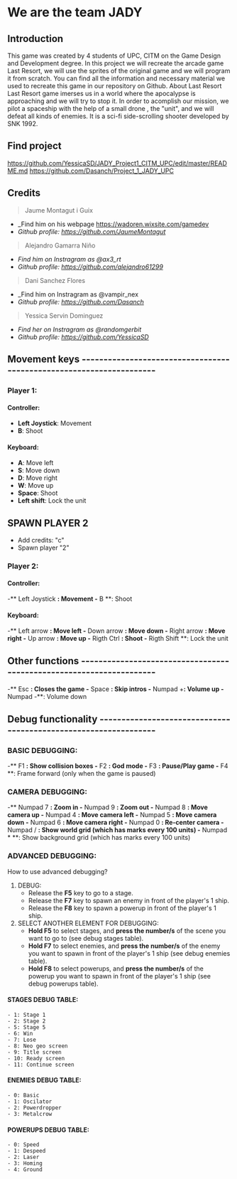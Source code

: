 ﻿# We are the team JADY

## Introduction
This game was created by 4 students of UPC, CITM on the Game Design and Development degree.
In this project we will recreate the arcade game Last Resort, 
we will use the sprites of the original game and we will program it from scratch.
You can find all the information and necessary material we used to recreate this game in our repository on Github.
About Last Resort
Last Resort game imerses us in a world where the apocalypse is approaching and we will try to stop it.
In order to acomplish our mission, we pilot a spaceship with the help of a small drone , the "unit",
and we will defeat all kinds of enemies.
It is a sci-fi side-scrolling shooter developed by SNK 1992.


## Find project
https://github.com/YessicaSD/JADY_Project1_CITM_UPC/edit/master/README.md
https://github.com/Dasanch/Project_1_JADY_UPC


## Credits

> Jaume Montagut i Guix
* _Find him on his webpage https://wadoren.wixsite.com/gamedev
* _Github profile: https://github.com/JaumeMontagut_

> Alejandro Gamarra Niño
* _Find him on Instragram as @ax3_rt_
* _Github profile: https://github.com/alejandro61299_

> Dani Sanchez Flores
* _Find him on Instragram as @vampir_nex
* _Github profile: https://github.com/Dasanch_

> Yessica Servin Dominguez          
* _Find her on Instragram as @randomgerbit_
* _Github profile: https://github.com/YessicaSD_


## Movement keys --------------------------------------------------------------------
### Player 1:
#### Controller:
- **Left Joystick**: Movement
- **B**: Shoot
#### Keyboard:
- **A**: Move left
- **S**: Move down
- **D**: Move right
- **W**: Move up
- **Space**: Shoot
- **Left shift**: Lock the unit

## SPAWN PLAYER 2
- Add credits:  "c"
- Spawn player  "2"

### Player 2:
#### Controller:
-** Left Joystick **: Movement
-** B **: Shoot
#### Keyboard:
-** Left arrow **: Move left
-** Down arrow **: Move down
-** Right arrow **: Move right
-** Up arrow **: Move up
-** Rigth Ctrl **: Shoot
-** Rigth Shift **: Lock the unit



## Other functions --------------------------------------------------------------------
-** Esc **: Closes the game
-** Space **: Skip intros
-** Numpad +**: Volume up
-** Numpad -**: Volume down

## Debug functionality ----------------------------------------------------------------

### BASIC DEBUGGING:
-** F1 **: Show collision boxes
-** F2 **: God mode
-** F3 **: Pause/Play game
-** F4 **: Frame forward (only when the game is paused)


### CAMERA DEBUGGING:
-** Numpad 7 **: Zoom in
-** Numpad 9 **: Zoom out
-** Numpad 8 **: Move camera up
-** Numpad 4 **: Move camera left
-** Numpad 5 **: Move camera down
-** Numpad 6 **: Move camera right
-** Numpad 0 **: Re-center camera
-** Numpad / **: Show world grid (which has marks every 100 units)
-** Numpad * **: Show background grid (which has marks every 100 units)

### ADVANCED DEBUGGING:
How to use advanced debugging?
1. DEBUG:
   - Release the **F5** key to go to a stage.
   - Release the **F7** key to spawn an enemy in front of the player's 1 ship.
   - Release the **F8** key to spawn a powerup in front of the player's 1 ship.
2. SELECT ANOTHER ELEMENT FOR DEBUGGING:
   - **Hold F5** to select stages, and **press the number/s** of the scene you want to go to (see debug stages table).
   - **Hold F7** to select enemies, and **press the number/s** of the enemy you want to spawn in front of the player's 1 ship (see debug enemies table).
   - **Hold F8** to select powerups, and **press the number/s** of the powerup you want to spawn in front of the player's 1 ship (see debug powerups table).

#### STAGES DEBUG TABLE:
	- 1: Stage 1
	- 2: Stage 2
	- 5: Stage 5
	- 6: Win
	- 7: Lose
	- 8: Neo geo screen
	- 9: Title screen
	- 10: Ready screen
	- 11: Continue screen

#### ENEMIES DEBUG TABLE:
	- 0: Basic
	- 1: Oscilator
	- 2: Powerdropper
	- 3: Metalcrow

#### POWERUPS DEBUG TABLE:
	- 0: Speed
	- 1: Despeed
	- 2: Laser
	- 3: Homing
	- 4: Ground
